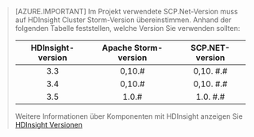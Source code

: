 > [AZURE.IMPORTANT] Im Projekt verwendete SCP.Net-Version muss auf HDInsight Cluster Storm-Version übereinstimmen. Anhand der folgenden Tabelle feststellen, welche Version Sie verwenden sollten:
>
> | HDInsight-version | Apache Storm-version | SCP.NET-version |
> |:-----------------:|:--------------------:|:---------------:|
> | 3.3 | 0,10.# | 0,10. #.# |
> | 3.4 | 0,10.# | 0,10. #.# |
> | 3.5 | 1.0.# | 1.0. #.# |
>
> Weitere Informationen über Komponenten mit HDInsight anzeigen Sie [HDInsight Versionen](../articles/hdinsight/hdinsight-component-versioning.md)


